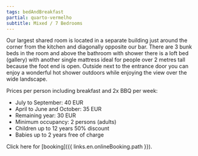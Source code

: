 ```yaml
---
tags: bedAndBreakfast
partial: quarto-vermelho
subtitle: Mixed / 7 Bedrooms
---
```


Our largest shared room is located in a separate building just around the corner from the kitchen and diagonally opposite our bar. There are 3 bunk beds in the room and above the bathroom with shower there is a loft bed (gallery) with another single mattress ideal for people over 2 metres tall because the foot end is open. Outside next to the entrance door you can enjoy a wonderful hot shower outdoors while enjoying the view over the wide landscape.

Prices per person including breakfast and 2x BBQ per week:

- July to September: 40 EUR
- April to June and October: 35 EUR
- Remaining year: 30 EUR
- Minimum occupancy: 2 persons (adults)
- Children up to 12 years 50% discount
- Babies up to 2 years free of charge

Click here for [booking]({{ links.en.onlineBooking.path }}).
